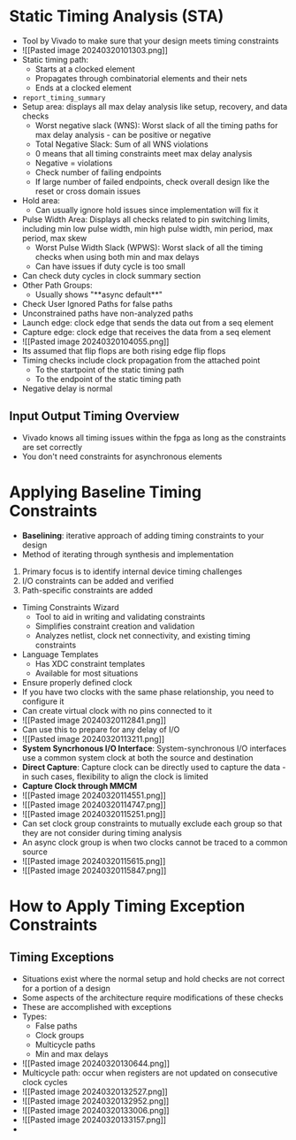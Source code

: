# Static Timing Analysis (STA)
- Tool by Vivado to make sure that your design meets timing constraints
- ![[Pasted image 20240320101303.png]]
- Static timing path:
	- Starts at a clocked element
	- Propagates through combinatorial elements and their nets
	- Ends at a clocked element
- `report_timing_summary`
- Setup area: displays all max delay analysis like setup, recovery, and data checks
	- Worst negative slack (WNS): Worst slack of all the timing paths for max delay analysis - can be positive or negative
	- Total Negative Slack: Sum of all WNS violations
	- 0 means that all timing constraints meet max delay analysis
	- Negative = violations
	- Check number of failing endpoints
	- If large number of failed endpoints, check overall design like the reset or cross domain issues
- Hold area:
	- Can usually ignore hold issues since implementation will fix it
- Pulse Width Area: Displays all checks related to pin switching limits, including min low pulse width, min high pulse width, min period, max period, max skew
	- Worst Pulse Width Slack (WPWS): Worst slack of all the timing checks when using both min and max delays
	- Can have issues if duty cycle is too small
- Can check duty cycles in clock summary section
- Other Path Groups:
	- Usually shows "\*\*async default\*\*"
- Check User Ignored Paths for false paths
- Unconstrained paths have non-analyzed paths
- Launch edge: clock edge that sends the data out from a seq element
- Capture edge: clock edge that receives the data from a seq element
- ![[Pasted image 20240320104055.png]]
- Its assumed that flip flops are both rising edge flip flops
- Timing checks include clock propagation from the attached point
	- To the startpoint of the static timing path
	- To the endpoint of the static timing path
- Negative delay is normal
## Input Output Timing Overview
- Vivado knows all timing issues within the fpga as long as the constraints are set correctly
- You don't need constraints for asynchronous elements
# Applying Baseline Timing Constraints
- **Baselining**: iterative approach of adding timing constraints to your design
- Method of iterating through synthesis and implementation
1. Primary focus is to identify internal device timing challenges
2. I/O constraints can be added and verified
3. Path-specific constraints are added
- Timing Constraints Wizard
	- Tool to aid in writing and validating constraints
	- Simplifies constraint creation and validation
	- Analyzes netlist, clock net connectivity, and existing timing constraints
- Language Templates
	- Has XDC constraint templates
	- Available for most situations
- Ensure properly defined clock
- If you have two clocks with the same phase relationship, you need to configure it
- Can create virtual clock with no pins connected to it
- ![[Pasted image 20240320112841.png]]
- Can use this to prepare for any delay of I/O
- ![[Pasted image 20240320113211.png]]
- **System Syncrhonous I/O Interface**: System-synchronous I/O interfaces use a common system clock at both the source and destination
- **Direct Capture**: Capture clock can be directly used to capture the data - in such cases, flexibility to align the clock is limited
- **Capture Clock through MMCM**
- ![[Pasted image 20240320114551.png]]
- ![[Pasted image 20240320114747.png]]
- ![[Pasted image 20240320115251.png]]
- Can set clock group constraints to mutually exclude each group so that they are not consider during timing analysis
- An async clock group is when two clocks cannot be traced to a common source
- ![[Pasted image 20240320115615.png]]
- ![[Pasted image 20240320115847.png]]
# How to Apply Timing Exception Constraints
## Timing Exceptions
- Situations exist where the normal setup and hold checks are not correct for a portion of a design
- Some aspects of the architecture require modifications of these checks
- These are accomplished with exceptions
- Types:
	- False paths
	- Clock groups
	- Multicycle paths
	- Min and max delays
- ![[Pasted image 20240320130644.png]]
- Multicycle path: occur when registers are not updated on consecutive clock cycles
- ![[Pasted image 20240320132527.png]]
- ![[Pasted image 20240320132952.png]]
- ![[Pasted image 20240320133006.png]]
- ![[Pasted image 20240320133157.png]]
- 